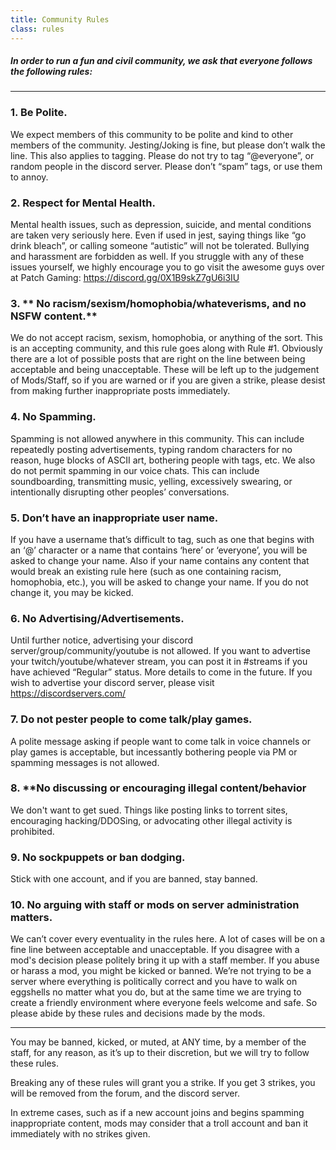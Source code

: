 ```yaml
---
title: Community Rules
class: rules
---
```


##### In order to run a fun and civil community, we ask that everyone follows the following rules:

---

### 1. **Be Polite.**  
We expect members of this community to be polite and kind to other members of the community. Jesting/Joking is fine, but please don’t walk the line. This also applies to tagging. Please do not try to tag “@everyone”, or random people in the discord server.  Please don’t “spam” tags, or use them to annoy.  


### 2. **Respect for Mental Health.**  
Mental health issues, such as depression, suicide, and mental conditions are taken very seriously here.  Even if used in jest, saying things like “go drink bleach”, or calling someone “autistic” will not be tolerated.  Bullying and harassment are forbidden as well. If you struggle with any of these issues yourself, we highly encourage you to go visit the awesome guys over at Patch Gaming: https://discord.gg/0X1B9skZ7gU6i3IU


### 3. ** No racism/sexism/homophobia/whateverisms, and no NSFW content.**  
We do not accept racism, sexism, homophobia, or anything of the sort. This is an accepting community, and this rule goes along with Rule #1. Obviously there are a lot of possible posts that are right on the line between being acceptable and being unacceptable.  These will be left up to the judgement of Mods/Staff, so if you are warned or if you are given a strike, please desist from making further inappropriate posts immediately.  


### 4. **No Spamming.**  
Spamming is not allowed anywhere in this community.  This can include repeatedly posting advertisements, typing random characters for no reason, huge blocks of ASCII art, bothering people with tags, etc.  We also do not permit spamming in our voice chats.  This can include soundboarding, transmitting music, yelling, excessively swearing, or intentionally disrupting other peoples’ conversations.


### 5. **Don’t have an inappropriate user name.**  
If you have a username that’s difficult to tag, such as one that begins with an ‘@’ character or a name that contains ‘here’ or ‘everyone’, you will be asked to change your name.  Also if your name contains any content that would break an existing rule here (such as one containing racism, homophobia, etc.), you will be asked to change your name.  If you do not change it, you may be kicked.


### 6. **No Advertising/Advertisements.**  
Until further notice, advertising your discord server/group/community/youtube is not allowed. If you want to advertise your twitch/youtube/whatever stream, you can post it in #streams if you have achieved “Regular” status. More details to come in the future. If you wish to advertise your discord server, please visit https://discordservers.com/


### 7. **Do not pester people to come talk/play games.**  
A polite message asking if people want to come talk in voice channels or play games is acceptable, but incessantly bothering people via PM or spamming messages is not allowed.


### 8. **No discussing or encouraging illegal content/behavior
We don't want to get sued.  Things like posting links to torrent sites, encouraging hacking/DDOSing, or advocating other illegal activity is prohibited.


### 9. **No sockpuppets or ban dodging.**  
Stick with one account, and if you are banned, stay banned.


### 10. **No arguing with staff or mods on server administration matters.**
We can’t cover every eventuality in the rules here.  A lot of cases will be on a fine line between acceptable and unacceptable.  If you disagree with a mod's decision please politely bring it up with a staff member.  If you abuse or harass a mod, you might be kicked or banned.  We’re not trying to be a server where everything is politically correct and you have to walk on eggshells no matter what you do, but at the same time we are trying to create a friendly environment where everyone feels welcome and safe.  So please abide by these rules and decisions made by the mods.

___ 

You may be banned, kicked, or muted, at ANY time, by a member of the staff, for any reason, as it’s up to their discretion, but we will try to follow these rules.

Breaking any of these rules will grant you a strike. If you get 3 strikes, you will be removed from the forum, and the discord server.

In extreme cases, such as if a new account joins and begins spamming inappropriate content, mods may consider that a troll account and ban it immediately with no strikes given.

